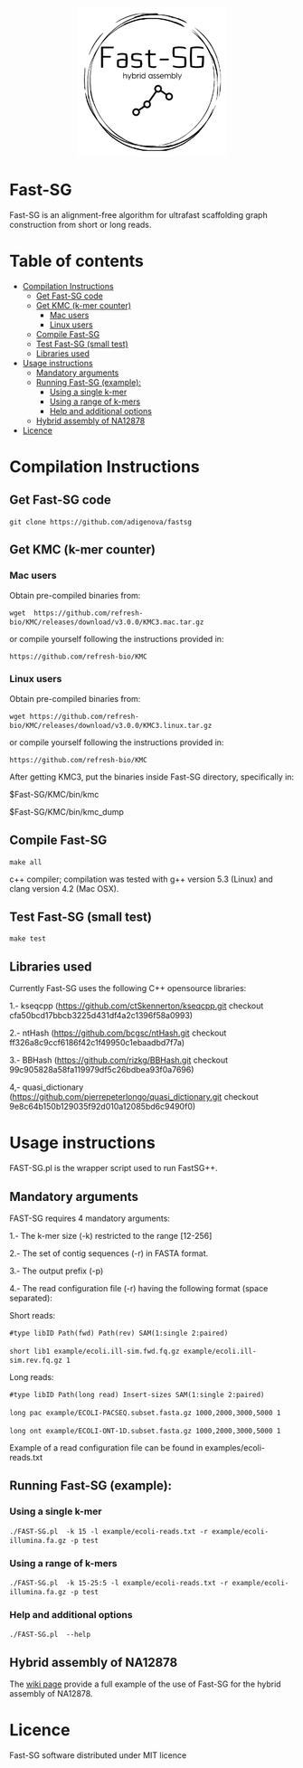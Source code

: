 

<p align="center"><img src="misc/img/fast-sg-logo.png"
alt="Fast-SG" width="264" height="264" border="0" /></p>

# Fast-SG
Fast-SG is an alignment-free algorithm for ultrafast scaffolding graph construction from short or long reads.

# Table of contents
   * [Compilation Instructions](#compilation-instructions)
      * [Get Fast-SG code](#get-fast-sg-code)
      * [Get KMC (k-mer counter)](#get-kmc-k-mer-counter)
         * [Mac users](#mac-users)
         * [Linux users](#linux-users)
      * [Compile Fast-SG](#compile-fast-sg)
      * [Test Fast-SG (small test)](#test-fast-sg-small-test)
      * [Libraries used](#libraries-used)
   * [Usage instructions](#usage-instructions)
      * [Mandatory arguments](#mandatory-arguments)
      * [Running Fast-SG (example):](#running-fast-sg-example)
         * [Using a single k-mer](#using-a-single-k-mer)
         * [Using a range of k-mers](#using-a-range-of-k-mers)
         * [Help and additional options](#help-and-additional-options)
      * [Hybrid assembly of NA12878](#hybrid-assembly-of-na12878)
   * [Licence](#licence)

# Compilation Instructions

## Get Fast-SG code

	git clone https://github.com/adigenova/fastsg

## Get KMC (k-mer counter)

### Mac users
Obtain pre-compiled binaries from:

	wget  https://github.com/refresh-bio/KMC/releases/download/v3.0.0/KMC3.mac.tar.gz 

or compile yourself following the instructions provided in:

	https://github.com/refresh-bio/KMC

### Linux users	
Obtain pre-compiled binaries from:

	wget https://github.com/refresh-bio/KMC/releases/download/v3.0.0/KMC3.linux.tar.gz

or compile yourself following the instructions provided in:

	https://github.com/refresh-bio/KMC

After getting KMC3, put the binaries inside Fast-SG directory, specifically in:

$Fast-SG/KMC/bin/kmc

$Fast-SG/KMC/bin/kmc_dump

## Compile Fast-SG
	make all

c++ compiler; compilation was tested with g++ version 5.3 (Linux) and clang version 4.2 (Mac OSX).

## Test Fast-SG (small test)
	make test
	
## Libraries used
Currently Fast-SG uses the following C++ opensource libraries:
 
1.- kseqcpp (https://github.com/ctSkennerton/kseqcpp.git checkout cfa50bcd17bbcb3225d431df4a2c1396f58a0993)

2.- ntHash (https://github.com/bcgsc/ntHash.git checkout ff326a8c9ccf6186f42c1f49950c1ebaadbd7f7a)

3.- BBHash (https://github.com/rizkg/BBHash.git checkout 99c905828a58fa119979df5c26bdbea93f0a7696)

4,- quasi_dictionary (https://github.com/pierrepeterlongo/quasi_dictionary.git checkout 9e8c64b150b129035f92d010a12085bd6c9490f0)

# Usage instructions
FAST-SG.pl is the wrapper script used to run FastSG++.
## Mandatory arguments
FAST-SG requires 4 mandatory arguments:

1.- The k-mer size (-k) restricted to the range [12-256]

2.- The set of contig sequences (-r) in FASTA format.

3.- The output prefix (-p)

4.- The read configuration file (-r) having the following format (space separated):

  Short reads:

	#type libID Path(fwd) Path(rev) SAM(1:single 2:paired)	

	short lib1 example/ecoli.ill-sim.fwd.fq.gz example/ecoli.ill-sim.rev.fq.gz 1

  Long reads:	

	#type libID Path(long read) Insert-sizes SAM(1:single 2:paired)	

	long pac example/ECOLI-PACSEQ.subset.fasta.gz 1000,2000,3000,5000 1

	long ont example/ECOLI-ONT-1D.subset.fasta.gz 1000,2000,3000,5000 1

Example of a read configuration file can be found in examples/ecoli-reads.txt

## Running Fast-SG (example):
	
### Using a single k-mer
	./FAST-SG.pl  -k 15 -l example/ecoli-reads.txt -r example/ecoli-illumina.fa.gz -p test
### Using a range of k-mers
	./FAST-SG.pl  -k 15-25:5 -l example/ecoli-reads.txt -r example/ecoli-illumina.fa.gz -p test
### Help and additional options	
	./FAST-SG.pl  --help

## Hybrid assembly of NA12878
The [wiki page](https://github.com/adigenova/fast-sg/wiki/Hybrid-scaffolding-of-NA12878) provide a full example of the use of Fast-SG for the hybrid assembly of NA12878.

# Licence
Fast-SG software distributed under MIT licence
